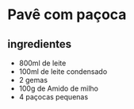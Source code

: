 # Pavê com paçoca

## ingredientes

* 800ml de leite
* 100ml de leite condensado
* 2 gemas
* 100g de Amido de milho
* 4 paçocas pequenas 
